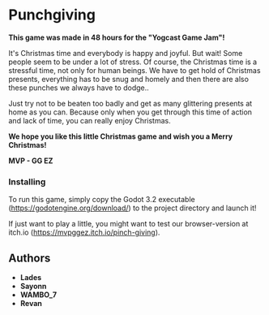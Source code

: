 # Punchgiving
**This game was made in 48 hours for the "Yogcast Game Jam"!**

It's Christmas time and everybody is happy and joyful. But wait! Some people seem to be under a lot of stress. Of course, the Christmas time is a stressful time, not only for human beings. We have to get hold of Christmas presents, everything has to be snug and homely and then there are also these punches we always have to dodge..

Just try not to be beaten too badly and get as many glittering presents at home as you can. Because only when you get through this time of action and lack of time, you can really enjoy Christmas.

**We hope you like this little Christmas game and wish you a Merry Christmas!**

**MVP - GG EZ**

### Installing

To run this game, simply copy the Godot 3.2 executable (https://godotengine.org/download/) to the project directory and launch it!

If just want to play a little, you might want to test our browser-version at itch.io (https://mvpggez.itch.io/pinch-giving).

## Authors

* **Lades**
* **Sayonn**
* **WAMBO_7**
* **Revan**
